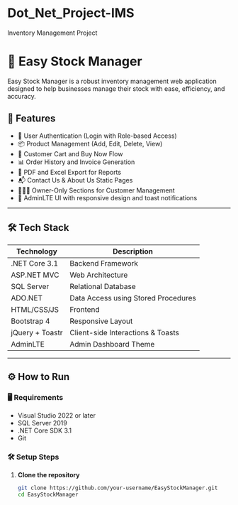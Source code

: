 # Dot_Net_Project-IMS
Inventory Management Project 

# 🧮 Easy Stock Manager

Easy Stock Manager is a robust inventory management web application designed to help businesses manage their stock with ease, efficiency, and accuracy.

## 🚀 Features

- 🔐 User Authentication (Login with Role-based Access)
- 📦 Product Management (Add, Edit, Delete, View)
- 🛒 Customer Cart and Buy Now Flow
- 📊 Order History and Invoice Generation
- 🧾 PDF and Excel Export for Reports
- 📬 Contact Us & About Us Static Pages
- 🧑‍🤝‍🧑 Owner-Only Sections for Customer Management
- 🎨 AdminLTE UI with responsive design and toast notifications

---

## 🛠️ Tech Stack

| Technology        | Description                          |
|------------------|--------------------------------------|
| .NET Core 3.1     | Backend Framework                    |
| ASP.NET MVC       | Web Architecture                     |
| SQL Server        | Relational Database                  |
| ADO.NET           | Data Access using Stored Procedures  |
| HTML/CSS/JS       | Frontend                             |
| Bootstrap 4       | Responsive Layout                    |
| jQuery + Toastr   | Client-side Interactions & Toasts    |
| AdminLTE          | Admin Dashboard Theme                |

---

## ⚙️ How to Run

### 🖥️ Requirements

- Visual Studio 2022 or later
- SQL Server 2019
- .NET Core SDK 3.1
- Git

### 🛠️ Setup Steps

1. **Clone the repository**
   ```bash
   git clone https://github.com/your-username/EasyStockManager.git
   cd EasyStockManager
